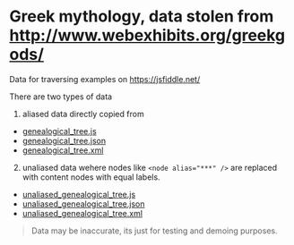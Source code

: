# Greek mythology, data stolen from http://www.webexhibits.org/greekgods/
Data for traversing examples on https://jsfiddle.net/

There are two types of data

1. aliased data directly copied from
* [genealogical_tree.js](https://rawgit.com/burdiuz/mythology_demo_data/master/genealogical_tree.js)
* [genealogical_tree.json](https://rawgit.com/burdiuz/mythology_demo_data/master/genealogical_tree.json)
* [genealogical_tree.xml](https://rawgit.com/burdiuz/mythology_demo_data/master/genealogical_tree.xml)

2. unaliased data wehere nodes like `<node alias="***" />` are replaced with content nodes with equal labels.
* [unaliased_genealogical_tree.js](https://rawgit.com/burdiuz/mythology_demo_data/master/unaliased_genealogical_tree.js)
* [unaliased_genealogical_tree.json](https://rawgit.com/burdiuz/mythology_demo_data/master/unaliased_genealogical_tree.json)
* [unaliased_genealogical_tree.xml](https://rawgit.com/burdiuz/mythology_demo_data/master/unaliased_genealogical_tree.xml)

> Data may be inaccurate, its just for testing and demoing purposes.
